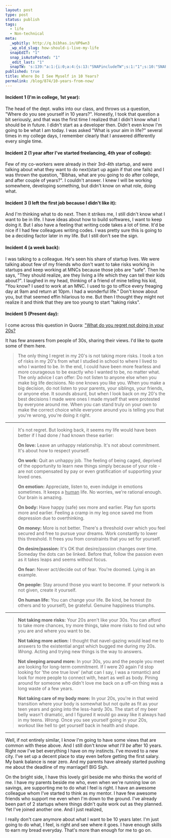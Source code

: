 ```yaml
---
layout: post
type: post
status: publish
tags:
  - life
  - Non-technical
meta:
  _wpbitly: http://q.bibhas.in/UP6wn3
  _wp_old_slug: how-should-i-live-my-life
  snapEdIT: "1"
  snap_isAutoPosted: "1"
  _edit_last: "1"
  snapTW: 's:139:"a:1:{i:0;a:4:{s:13:"SNAPincludeTW";s:1:"1";s:10:"SNAPformat";s:18:"%TITLE% - %URL% #l";s:11:"isPrePosted";s:1:"1";s:8:"isPosted";s:1:"1";}}";'
published: true
title: Where Do I See Myself in 10 Years?
permalink: /blog/874/10-years-from-now/
---
```


#### Incident 1 (I'm in college, 1st year):

The head of the dept. walks into our class, and throws us a question, "Where do
you see yourself in 10 years?". Honestly, I took that question a bit seriously,
and that was the first time I realized that I didn't know what I should be in
future. I didn't start as a developer then. Didn't even know I'm going to be
what I am today. I was asked "What is your aim in life?" several times in my
college days, I remember clearly that I answered differently every single time.

#### Incident 2 (1 year after I've started freelancing, 4th year of college):

Few of my co-workers were already in their 3rd-4th startup, and were talking
about what they want to do next(start up again if that one fails) and I was
thrown the question, "Bibhas, what are you going to do after college, and after
couple of years?". I couldn't answer. I knew I will be working somewhere,
developing something, but didn't know on what role, doing what.

#### Incident 3 (I left the first job because I didn't like it):

And I'm thinking what to do next. Then it strikes me, I still didn't know what I
want to be in life. I have ideas about how to build softwares, I want to keep
doing it. But I also have a feeling that writing code takes a lot of time. It'd
be nice if I had few colleagues writing codes. I was pretty sure this is going
to be a deciding factor later in my life. But I still don't see the sign.

#### Incident 4 (a week back):

I was talking to a colleague. He's seen his share of startup lives. We were
talking about few of my friends who don't want to take risks working in startups
and keep working at MNCs because those jobs are "safe". Then he says, "They
should realize, are they living a life which they can tell their kids about?". I
laughed in my head, thinking of a friend of mine telling his kid, "You know? I
used to work at an MNC. I used to go to office every freaging day at 9am and
return at 10pm. I had a wonderful life." Don't know about you, but that seemed
effin hilarious to me. But then I thought they might not realize it and think
that they are too young to start "taking risks".

#### Incident 5 (Present day):

I come across this question in Quora: ["What do you regret not doing in your 20s?](http://www.quora.com/Life/What-do-you-regret-not-doing-in-your-20s)

It has few answers from people of 30s, sharing their views. I'd like to quote
some of them here.

> The only thing I regret in my 20's is not taking more risks. I took a ton of
> risks in my 20's from what I studied in school to where I lived to who I
> wanted to be. In the end, I could have been more fearless and more courageous
> to be exactly who I wanted to be, no matter what. The only advice I can offer:
> Do not listen to anyone else when you make big life decisions. No one knows
> you like you. When you make a big decision, do not listen to your parents,
> your siblings, your friends, or anyone else. It sounds absurd, but when I look
> back on my 20's the best decisions I made were ones I made myself that were
> protested by everyone around me. When you can stand truly on your own to make
> the correct choice while everyone around you is telling you that you're wrong,
> you're doing it right.

---

> It's not regret. But looking back, it seems my life would have been better if
> I had done / had known these earlier:
>
> **On love:** Leave an unhappy relationship. It's not about
> commitment. It's about how to respect yourself.
>
> **On work:** Quit an unhappy job. The feeling of being caged,
> deprived of the opportunity to learn new things simply because of your
> role - are not compensated by pay or even gratification of supporting your
> loved ones.
>
> **On emotion:** Appreciate, listen to, even indulge in
> emotions sometimes. It keeps a
> <span style="text-decoration: underline;">human</span> life. No worries,
> we're rational enough. Our brain is amazing.
>
> **On body:** Have happy (safe) sex more and earlier. Play fun
> sports more and earlier. Feeling a cramp in my leg once saved me from
> depression due to overthinking.
>
> **On money:** More is not better. There's a threshold over
> which you feel secured and free to pursue your dreams. Work constantly to
> lower this threshold. It frees you from constraints that you set for
> yourself.
>
> **On desire/passion:** It's OK that desire/passion changes
> over time. Someday the dots can be linked. Before that, follow the passion
> even as it takes leaps and seems without focus.
>
> **On fear:** Never act/decide out of fear. You're doomed.
> Lying is an example.
>
> **On people:** Stay around those you want to become. If your
> network is not given, create it yourself.
>
> **On human life:** You can change your life. Be kind, be
> honest (to others and to yourself), be grateful. Genuine happiness
> triumphs.

---

> **Not taking more risks:** Your 20s aren't like your 30s. You can afford to take more chances, try more
> things, take more risks to find out who you are and where you want to be.<br />
>
> **Not taking more action:** I thought that navel-gazing would lead me to answers to the existential angst
> which bugged me during my 20s. <em>Wrong</em>. Acting and trying new things is
> the way to answers.<br />
>
> **Not sleeping around more:** In your 30s, you and the people you meet are looking for long-term commitment.
> If I were 20 again I'd stop looking for 'the one true love' (what can I say, I
> was a romantic) and look for more people to connect with, heart as well as
> body. Pining around for someone who didn't love me back on a off-on thing was
> a long waste of a few years.<br />
>
> **Not taking care of my body more:** In your 20s, you're in that weird transition where your body is somewhat but
> not quite as fit as your teen years and going into the less-hardy 30s. The
> start of my beer belly wasn't dramatic, and I figured it would go away like it
> always had in my teens. <em>Wrong.</em> Once you see yourself going in your
> 20s, workout like hell to get yourself back in health and shape.

---

Well, if not entirely similar, I know I'm going to have some views that are
common with these above. And I still don't know _what I'll be_ after 10
years. Right now I've bet everything I have on my instincts. I've moved to a
new city. I've set up a decent place to stay even before getting the first
salary. My bank balance is near zero. And my parents have already started
pushing me about the deadline of my marriage!! BIG Sigh.

On the bright side, I
have this lovely girl beside me who thinks the world of me. I have my parents
beside me who, even when we're running low on savings, are supporting me to do
what I feel is right. I have an awesome colleague whom I've started to think
as my mentor. I have few awesome friends who support me even when I'm down to
the ground. I've already been part of 2 startups where things didn't quite
work out as they planned. Yet I've joined another one. And I just realized,

I really don't care anymore about what I want to be 10 years later. I'm just
going to do what, I feel, is right and see where it goes. I have enough skills
to earn my bread everyday. That's more than enough for me to go on.
